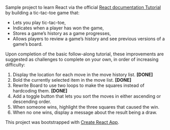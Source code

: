 Sample project to learn React via the official [React documentation Tutorial](https://reactjs.org/tutorial/tutorial.html) by building a tic-tac-toe game that:
- Lets you play tic-tac-toe,
- Indicates when a player has won the game,
- Stores a game’s history as a game progresses,
- Allows players to review a game’s history and see previous versions of a game’s board.

Upon completion of the basic follow-along tutorial, these improvements are suggested as challenges to complete on your own, in order of increasing difficulty:
1. Display the location for each move in the move history list. **[DONE]**
2. Bold the currently selected item in the move list. **[DONE]**
3. Rewrite Board to use two loops to make the squares instead of hardcoding them. **[DONE]**
4. Add a toggle button that lets you sort the moves in either ascending or descending order.
5. When someone wins, highlight the three squares that caused the win.
6. When no one wins, display a message about the result being a draw.

This project was bootstrapped with [Create React App](https://github.com/facebook/create-react-app).